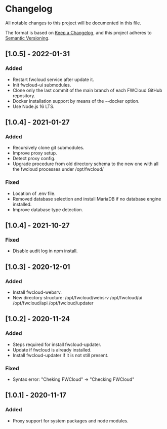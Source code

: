 # Changelog
All notable changes to this project will be documented in this file.

The format is based on [Keep a Changelog](https://keepachangelog.com/en/1.0.0/),
and this project adheres to [Semantic Versioning](https://semver.org/spec/v2.0.0.html).

## [1.0.5] - 2022-01-31
### Added
- Restart fwcloud service after update it.
- Init fwcloud-ui submodules.
- Clone only the last commit of the main branch of each FWCloud GitHub repository.
- Docker installation support by means of the --docker option.
- Use Node.js 16 LTS.


## [1.0.4] - 2021-01-27
### Added
- Recursively clone git submodules.
- Improve proxy setup.
- Detect proxy config.
- Upgrade procedure from old directory schema to the new one with all the fwcloud processes under /opt/fwcloud/

### Fixed
- Location of .env file.
- Removed database selection and install MariaDB if no database engine installed. 
- Improve database type detection.

## [1.0.4] - 2021-10-27
### Fixed
- Disable audit log in npm install.

## [1.0.3] - 2020-12-01
### Added
- Install fwcloud-websrv.
- New directory structure:
    /opt/fwcloud/websrv
    /opt/fwcloud/ui
    /opt/fwcloud/api
    /opt/fwcloud/updater

## [1.0.2] - 2020-11-24
### Added
- Steps required for install fwcloud-updater.
- Update if fwcloud is already installed.
- Install fwcloud-updater if it is not still present.

### Fixed
- Syntax error: "Cheking FWCloud" -> "Checking FWCloud"

## [1.0.1] - 2020-11-17
### Added
- Proxy support for system packages and node modules.
